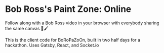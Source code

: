 # Bob Ross's Paint Zone: Online

Follow along with a Bob Ross video in your browser with everybody sharing the same canvas 🎨🖌

This is the client code for BoRoPaZoOn, built in two half days for a hackathon.  Uses Gatsby, React, and Socket.io

